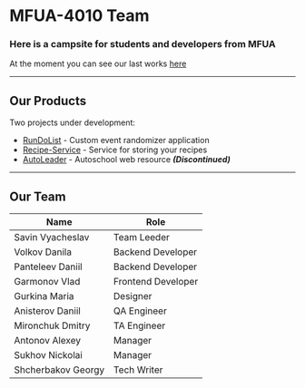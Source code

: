 # MFUA-4010 Team


### Here is a campsite for students and developers from MFUA
At the moment you can see our last works [here](https://mfua-4010.github.io/public/)


---
## Our Products

Two projects under development:
- [RunDoList](https://github.com/MFUA-4010/Run-Do-List) - Custom event randomizer application
- [Recipe-Service](https://github.com/MFUA-4010/Recipe-Service) - Service for storing your recipes
- [AutoLeader](https://github.com/MFUA-4010/Auto-Leader) - Autoschool web resource **_(Discontinued)_**

---
## Our Team

| Name               | Role               |
|--------------------|--------------------|
| Savin Vyacheslav   | Team Leeder        |
| Volkov Danila      | Backend Developer  |
| Panteleev Daniil   | Backend Developer  |
| Garmonov Vlad      | Frontend Developer |
| Gurkina Maria      | Designer           |
| Anisterov Daniil   | QA Engineer        |
| Mironchuk Dmitry   | TA Engineer        |
| Antonov Alexey     | Manager            |
| Sukhov Nickolai    | Manager            |
| Shcherbakov Georgy | Tech Writer        |
